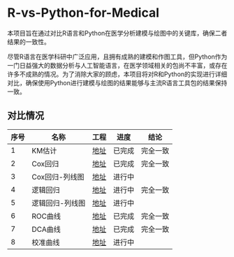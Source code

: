 # R-vs-Python-for-Medical

本项目旨在通过对比R语言和Python在医学分析建模与绘图中的关键库，确保二者结果的一致性。

尽管R语言在医学科研中广泛应用，且拥有成熟的建模和作图工具，但Python作为一门日益强大的数据分析与人工智能语言，在医学领域相关的包尚不丰富，或存在许多不成熟的情况。为了消除大家的顾虑，本项目将对R和Python的实现进行详细对比，确保使用Python进行建模与绘图的结果能够与主流R语言工具包的结果保持一致。

## 对比情况

| 序号 | 名称       | 工程                         | 进度  | 结论   |
|----|----------|----------------------------|-----|------|
| 1  | KM估计     | [地址](project-zh/KM估计)      | 已完成 | 完全一致 |
| 2  | Cox回归    | [地址](project-zh/Cox回归)     | 已完成 | 完全一致 |
| 3  | Cox回归-列线图 | [地址](project-zh/Cox回归-列线图) | 进行中 |      |
| 4  | 逻辑回归     | [地址](project-zh/逻辑回归)      | 进行中 | 完全一致     |
| 5  | 逻辑回归-列线图 | [地址](project-zh/逻辑回归-列线图)  | 进行中 |      |
| 6  | ROC曲线    | [地址](project-zh/ROC曲线)     | 已完成 | 完全一致 |
| 7  | DCA曲线    | [地址](project-zh/DCA曲线)     | 已完成 | 完全一致 |
| 8  | 校准曲线     | [地址](project-zh/校准曲线)      | 进行中 |      |
